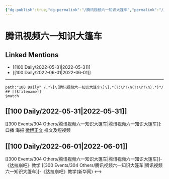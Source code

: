 ```yaml
---
{"dg-publish":true,"dg-permalink":"/腾讯视频六一知识大篷车","permalink":"/腾讯视频六一知识大篷车/"}
---
```


# 腾讯视频六一知识大篷车

## Linked Mentions
- [[100 Daily/2022-05-31\|2022-05-31]]
- [[100 Daily/2022-06-01\|2022-06-01]]


---

```expander
path:"100 Daily" /.*\[\[腾讯视频六一知识大篷车\]\].*(?:\r?\n(?!\r?\n).*)*/
## [[$filename]]
$match
```
## [[100 Daily/2022-05-31\|2022-05-31]]
[[300 Events/304 Others/腾讯视频六一知识大篷车\|腾讯视频六一知识大篷车]]:
[](https://m.weibo.cn/2591595652/4775162912440973) 口播
[](https://m.weibo.cn/2591595652/4775204553231830) 海报
[微博正文](https://m.weibo.cn/6466290670/4775180956338585) 推文及短视频
## [[100 Daily/2022-06-01\|2022-06-01]]
[](https://m.weibo.cn/2591595652/4775526911181750) [[300 Events/304 Others/腾讯视频六一知识大篷车\|腾讯视频六一知识大篷车]]-《达拉崩吧》教学
[](https://m.weibo.cn/2810373291/4775540316438714) [[300 Events/304 Others/腾讯视频六一知识大篷车\|腾讯视频六一知识大篷车]]-《达拉崩吧》教学(新华网)
<-->